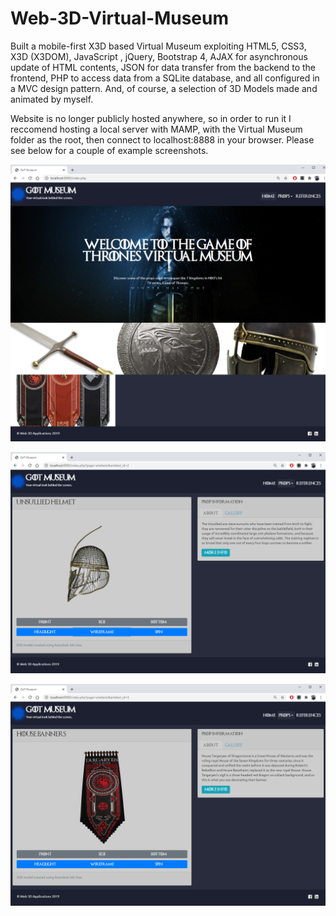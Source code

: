# Web-3D-Virtual-Museum
Built a mobile-first X3D based Virtual Museum exploiting HTML5, CSS3, X3D (X3DOM), JavaScript , jQuery, Bootstrap 4, AJAX for asynchronous update of HTML contents, JSON for data transfer from the backend to the frontend, PHP to access data from a SQLite database, and all configured in a MVC design pattern. And, of course, a selection of 3D Models made and animated by myself.

Website is no longer publicly hosted anywhere, so in order to run it I reccomend hosting a local server with MAMP, with the Virtual Museum folder as the root, then connect to localhost:8888 in your browser. Please see below for a couple of example screenshots.

<p align="center">
  <img src="https://github.com/dr271/Web-3D-Virtual-Museum/blob/main/ReadmeImages-Web3D/HomeScreen.png">
</p>

<p align="center">
  <img src="https://github.com/dr271/Web-3D-Virtual-Museum/blob/main/ReadmeImages-Web3D/UnsulliedWirefram.png">
</p>

<p align="center">
  <img src="https://github.com/dr271/Web-3D-Virtual-Museum/blob/main/ReadmeImages-Web3D/Banner.png">
</p>
 
